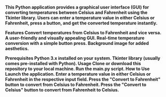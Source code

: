 **This Python application provides a graphical user interface (GUI) for converting temperatures between Celsius and Fahrenheit using the Tkinter library. Users can enter a temperature value in either Celsius or Fahrenheit, press a button, and get the converted temperature instantly.**

**Features
Convert temperatures from Celsius to Fahrenheit and vice versa.
A user-friendly and visually appealing GUI.
Real-time temperature conversion with a simple button press.
Background image for added aesthetics.**





**Prerequisites
Python 3.x installed on your system.
Tkinter library (usually comes pre-installed with Python).
Usage
Clone or download this repository to your local machine.
Run the __main__.py script.
How to Use
Launch the application.
Enter a temperature value in either Celsius or Fahrenheit in the respective input field.
Press the "Convert to Fahrenheit" button to convert from Celsius to Fahrenheit.
Press the "Convert to Celsius" button to convert from Fahrenheit to Celsius.**

